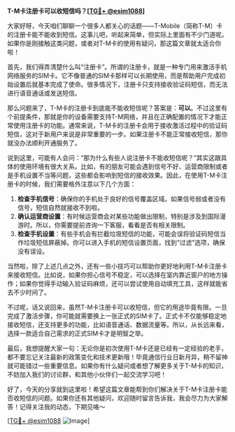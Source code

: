 **T-M卡注册卡可以收短信吗？[[TG💪+ @esim1088](https://t.me/s/esim1088)]**

大家好呀，今天咱们聊聊一个很多人都关心的话题——T-Mobile（简称T-M）卡的注册卡能不能收到短信。这事儿吧，听起来简单，但实际上里面有不少门道呢。如果你是刚接触这类问题，或者对T-M卡的使用有疑问，那这篇文章就太适合你啦！

首先，我们得弄清楚什么叫“注册卡”。所谓的注册卡，就是一种专门用来激活手机网络服务的SIM卡。它不像普通的SIM卡那样可以长期使用，而是帮助用户完成初始设置后就基本完成了使命。很多情况下，注册卡只支持接收验证码短信，而无法进行语音通话或发送短信。

那么问题来了，T-M卡的注册卡到底能不能收短信呢？答案是：**可以**。不过这里有个前提条件，那就是你的设备需要支持T-M网络，并且在正确配置的情况下才能正常使用注册卡的功能。通常来说，T-M卡的注册卡会用于接收激活过程中的验证码短信，这对于新用户来说是非常重要的一步。如果注册卡不能正常接收短信，那你就没办法顺利开通服务了。

说到这里，可能有人会问：“那为什么有些人说注册卡不能收短信呢？”其实这跟具体的使用环境有很大关系。比如，有的朋友可能会遇到信号不好、运营商限制或者是手机设置不当等问题，这些都会影响到短信的接收效果。因此，在使用T-M卡注册卡的时候，我们需要格外注意以下几个方面：

1. **检查手机信号**：确保你的手机处于良好的信号覆盖区域。如果信号弱或者没有信号，短信自然就接收不到啦。
2. **确认运营商设置**：有时候运营商会对某些功能做出限制，特别是涉及到国际漫游时。所以，你需要提前咨询一下客服，看看是否有相关限制。
3. **检查手机设置**：有些手机会有拦截垃圾短信的功能，可能会误将验证码短信当作垃圾短信屏蔽掉。你可以进入手机的短信设置页面，找到“过滤”选项，确保没有误设。

当然啦，除了上述几点之外，还有一些小技巧可以帮助你更好地利用T-M卡注册卡来接收短信。比如说，如果你担心信号不稳定，可以选择在室内靠近窗户的地方操作；如果你觉得手动输入验证码麻烦，还可以尝试使用自动填充工具，这样就能省去不少时间了。

不过呢，话又说回来，虽然T-M卡注册卡可以收短信，但它的用途毕竟有限。一旦完成了激活步骤，你可能就需要换上一张正式的SIM卡了。正式卡不仅能够稳定地接收短信，还支持更多的功能，比如语音通话、数据流量等。所以，从长远来看，选择一款适合自己需求的正式SIM卡才是明智之举。

最后，我想提醒大家一句：无论你是初次使用T-M卡还是已经有一定经验的老手，都不要忘记关注最新的政策变化和技术更新哦！毕竟通信行业日新月异，稍不留神就可能错过一些重要信息。如果你有什么疑问或者想了解更多关于T-M卡的知识，不妨加入我们的讨论群，和其他小伙伴们一起交流学习吧！

好了，今天的分享就到这里啦！希望这篇文章能帮到你们解决关于T-M卡注册卡能否收短信的问题。如果你还有其他疑问，欢迎随时留言告诉我，我会尽力为大家解答！记得关注我的动态，下期见咯～

[[TG💪+ @esim1088](https://t.me/s/esim1088) ![Image](https://i.postimg.cc/4NQfJmqS/Snipaste-2025-05-13-00-14-12.png)]